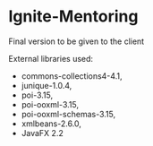 # Ignite-Mentoring
Final version to be given to the client

External libraries used:

* commons-collections4-4.1, 
* junique-1.0.4, 
* poi-3.15, 
* poi-ooxml-3.15, 
* poi-ooxml-schemas-3.15, 
* xmlbeans-2.6.0, 
* JavaFX 2.2
